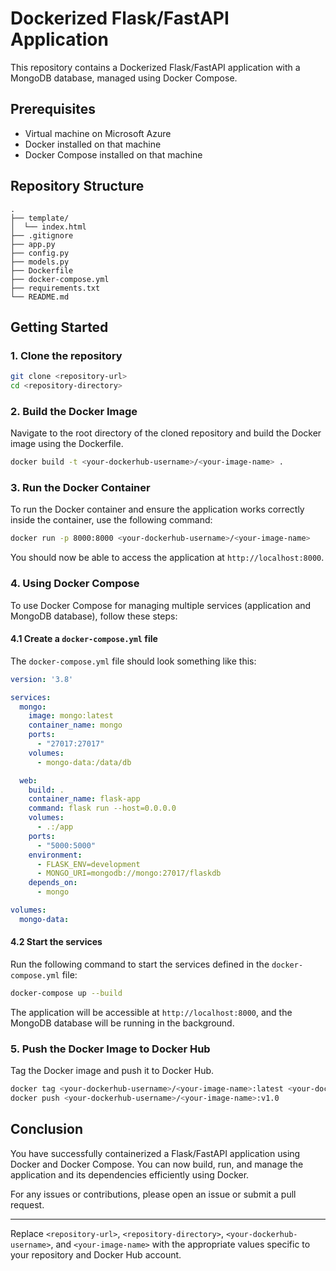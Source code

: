 
# Dockerized Flask/FastAPI Application

This repository contains a Dockerized Flask/FastAPI application with a MongoDB database, managed using Docker Compose.

## Prerequisites
- Virtual machine on Microsoft Azure
- Docker installed on that machine
- Docker Compose installed on that machine

## Repository Structure

```
.
├── template/                    
│  └── index.html             
├── .gitignore             
├── app.py              
├── config.py
├── models.py      
├── Dockerfile
├── docker-compose.yml
├── requirements.txt
└── README.md            
```

## Getting Started

### 1. Clone the repository

```bash
git clone <repository-url>
cd <repository-directory>
```

### 2. Build the Docker Image

Navigate to the root directory of the cloned repository and build the Docker image using the Dockerfile.

```bash
docker build -t <your-dockerhub-username>/<your-image-name> .
```

### 3. Run the Docker Container

To run the Docker container and ensure the application works correctly inside the container, use the following command:

```bash
docker run -p 8000:8000 <your-dockerhub-username>/<your-image-name>
```

You should now be able to access the application at `http://localhost:8000`.

### 4. Using Docker Compose

To use Docker Compose for managing multiple services (application and MongoDB database), follow these steps:

#### 4.1 Create a `docker-compose.yml` file

The `docker-compose.yml` file should look something like this:

```yml
version: '3.8'

services:
  mongo:
    image: mongo:latest
    container_name: mongo
    ports:
      - "27017:27017"
    volumes:
      - mongo-data:/data/db

  web:
    build: .
    container_name: flask-app
    command: flask run --host=0.0.0.0
    volumes:
      - .:/app
    ports:
      - "5000:5000"
    environment:
      - FLASK_ENV=development
      - MONGO_URI=mongodb://mongo:27017/flaskdb
    depends_on:
      - mongo

volumes:
  mongo-data:

```

#### 4.2 Start the services

Run the following command to start the services defined in the `docker-compose.yml` file:

```bash
docker-compose up --build
```

The application will be accessible at `http://localhost:8000`, and the MongoDB database will be running in the background.

### 5. Push the Docker Image to Docker Hub

Tag the Docker image and push it to Docker Hub.

```bash
docker tag <your-dockerhub-username>/<your-image-name>:latest <your-dockerhub-username>/<your-image-name>:v1.0
docker push <your-dockerhub-username>/<your-image-name>:v1.0
```

## Conclusion

You have successfully containerized a Flask/FastAPI application using Docker and Docker Compose. You can now build, run, and manage the application and its dependencies efficiently using Docker.

For any issues or contributions, please open an issue or submit a pull request.

---

Replace `<repository-url>`, `<repository-directory>`, `<your-dockerhub-username>`, and `<your-image-name>` with the appropriate values specific to your repository and Docker Hub account.
